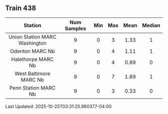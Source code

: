 ## Train 438

| Station | Num Samples | Min | Max | Mean | Median |
| :-----: | :---------: | :-: | :-: | :--: | :----: |
| Union Station MARC Washington | 9 | 0 | 3 | 1.33 | 1 |
| Odenton MARC Nb | 9 | 0 | 4 | 1.11 | 1 |
| Halethorpe MARC Nb | 9 | 0 | 4 | 0.89 | 0 |
| West Baltimore MARC Nb | 9 | 0 | 7 | 1.89 | 1 |
| Penn Station MARC Nb | 9 | 0 | 3 | 0.33 | 0 |


Last Updated: 2025-10-25T03:31:25.960377-04:00